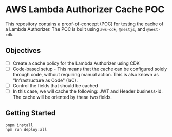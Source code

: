 # AWS Lambda Authorizer Cache POC

This repository contains a proof-of-concept (POC) for testing the cache of a Lambda Authorizer. The POC is built using `aws-cdk`, `@nestjs`, and `@nest-cdk`.

## Objectives

- [ ] Create a cache policy for the Lambda Authorizer using CDK
- [ ] Code-based setup - This means that the cache can be configured solely through code, without requiring manual action. This is also known as "Infrastructure as Code" (IaC).
- [ ] Control the fields that should be cached
- [ ] In this case, we will cache the following: JWT and Header business-id. The cache will be oriented by these two fields.

## Getting Started

```shell
pnpm install
npm run deploy:all
```
